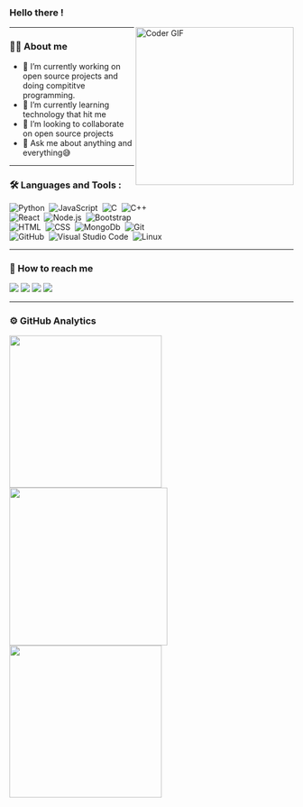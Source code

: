 <!-- ![](https://komarev.com/ghpvc/?username=Umang2002) -->
<!-- ![My Codewarrior Profile Badge](https://www.codewars.com/users/Umang2002/badges/micro)   -->
### Hello there !
<img align="right" src="https://mridul2820.github.io/github-assets/assets/gif/coding.gif" alt="Coder GIF" height="280">

---
### 👨‍💻 About me
- 🔭 I’m currently working on open source projects and doing compititve programming.
- 🌱 I’m currently learning technology that hit me
- 👯 I’m looking to collaborate on open source projects
- 💬 Ask me about anything and everything😅

---
### 🛠 Languages and Tools  : 


![Python](https://img.shields.io/badge/-Python-05122A?style=flat&logo=python)&nbsp;
![JavaScript](https://img.shields.io/badge/-JavaScript-05122A?style=flat&logo=javascript)&nbsp;
![C](https://img.shields.io/badge/-C-05122A?style=flat&logo=C&logoColor=A8B9CC)&nbsp;
![C++](https://img.shields.io/badge/-C++-05122A?style=flat&logo=C%2B%2B&logoColor=00599C)\
![React](https://img.shields.io/badge/-React-05122A?style=flat&logo=react)&nbsp;
![Node.js](https://img.shields.io/badge/-Node.js-05122A?style=flat&logo=node.js)&nbsp;
![Bootstrap](https://img.shields.io/badge/-Bootstrap-05122A?style=flat&logo=bootstrap&logoColor=563D7C)\
![HTML](https://img.shields.io/badge/-HTML-05122A?style=flat&logo=HTML5)&nbsp;
![CSS](https://img.shields.io/badge/-CSS-05122A?style=flat&logo=CSS3&logoColor=1572B6)&nbsp;
![MongoDb](https://img.shields.io/badge/-MongoDb-05122A?style=flat&logo=mongodb)&nbsp;
![Git](https://img.shields.io/badge/-Git-05122A?style=flat&logo=git)&nbsp;\
![GitHub](https://img.shields.io/badge/-GitHub-05122A?style=flat&logo=github)&nbsp;
![Visual Studio Code](https://img.shields.io/badge/-Visual%20Studio%20Code-05122A?style=flat&logo=visual-studio-code&logoColor=007ACC)&nbsp;
![Linux](https://img.shields.io/badge/-Linux-05122A?style=flat&logo=linux)&nbsp;

---

### 🤝 How to reach me
<a href="https://www.linkedin.com/in/umang-dobariya/"><img src="https://img.shields.io/badge/-Umang%20Dobariya-0077B5?style=flat&logo=Linkedin&logoColor=white"/></a>
<a href="mailto:uadobariya402@gmail.com"><img src="https://img.shields.io/badge/-uadobariya402@gmail.com-D14836?style=flat&logo=Gmail&logoColor=white"/></a>
<a href="https://www.instagram.com/umang_dobariya/"><img src="https://img.shields.io/badge/-@Umang_Dobariya-E4405F?style=flat&logo=Instagram&logoColor=white"/></a>
<a href="https://www.facebook.com/dobariya.umang.9/"><img src="https://img.shields.io/badge/-@Umang Dobariya-1877F2?style=flat&logo=Facebook&logoColor=white"/></a> 

---

### ⚙️ GitHub Analytics

<p>
  <a href="#"><img src="https://github-readme-stats.vercel.app/api/top-langs/?username=Umang2002&layout=compact&theme=dark" width="270"></a>
  <a href="#"><img src="https://github-readme-stats.vercel.app/api?username=Umang2002&show_icons=true&count_private=true&theme=dark" width="280"></a>
 <a href="#"><img src="https://activity-graph.herokuapp.com/graph?username=Umang2002&bg_color=151515" width ="270"></a>
</p>

